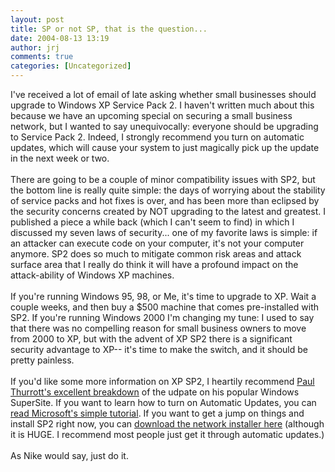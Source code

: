```yaml
---
layout: post
title: SP or not SP, that is the question...
date: 2004-08-13 13:19
author: jrj
comments: true
categories: [Uncategorized]
---
```

I've received a lot of email of late asking whether small businesses should upgrade to Windows XP Service Pack 2. I haven't written much about this because we have an upcoming special on securing a small business network, but I wanted to say unequivocally: everyone should be upgrading to Service Pack 2. Indeed, I strongly recommend you turn on automatic updates, which will cause your system to just magically pick up the update in the next week or two.<br /><br />There are going to be a couple of minor compatibility issues with SP2, but the bottom line is really quite simple: the days of worrying about the stability of service packs and hot fixes is over, and has been more than eclipsed by the security concerns created by NOT upgrading to the latest and greatest. I published a piece a while back (which I can't seem to find) in which I discussed my seven laws of security... one of my favorite laws is simple: if an attacker can execute code on your computer, it's not your computer anymore. SP2 does so much to mitigate common risk areas and attack surface area that I really do think it will have a profound impact on the attack-ability of Windows XP machines.<br /><br />If you're running Windows 95, 98, or Me, it's time to upgrade to XP. Wait a couple weeks, and then buy a $500 machine that comes pre-installed with SP2. If you're running Windows 2000 I'm changing my tune: I used to say that there was no compelling reason for small business owners to move from 2000 to XP, but with the advent of XP SP2 there is a significant security advantage to XP-- it's time to make the switch, and it should be pretty painless.<br /><br />If you'd like some more information on XP SP2, I heartily recommend <a href="http://www.winsupersite.com/reviews/windowsxp_sp2.asp" target="_blank">Paul Thurrott's excellent breakdown</a> of the udpate on his popular Windows SuperSite. If you want to learn how to turn on Automatic Updates, you can <a href="http://www.microsoft.com/athome/security/protect/default.aspx" target="_blank">read Microsoft's simple tutorial</a>. If you want to get a jump on things and install SP2 right now, you can <a href="http://www.microsoft.com/downloads/details.aspx?FamilyId=049C9DBE-3B8E-4F30-8245-9E368D3CDB5A&amp;displaylang=en" target="_blank">download the network installer here</a> (although it is HUGE. I recommend most people just get it through automatic updates.)<br /><br />As Nike would say, just do it.

